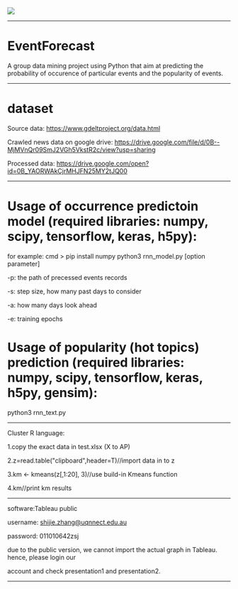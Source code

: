 <div>
<img src="https://github.com/moment-of-peace/EventForecast/blob/master/2015-event-forecast-art_0.JPG"></img>
</div>

-----------------------
# EventForecast
 A group data mining project using Python that aim at predicting the probability of occurence of particular events and the popularity of events.
****************************************************************************
# dataset
Source data: https://www.gdeltproject.org/data.html

Crawled news data on google drive: https://drive.google.com/file/d/0B--MjMVnQr09SmJ2VGh5VkstR2c/view?usp=sharing

Processed data: https://drive.google.com/open?id=0B_YAORWAkCjrMHJFN25MY2tJQ00
*****************************************************************************
# Usage of occurrence predictoin model (required libraries: numpy, scipy, tensorflow, keras, h5py):
for example: cmd > pip install numpy 
python3 rnn_model.py [option parameter]

-p: the path of precessed events records

-s: step size, how many past days to consider

-a: how many days look ahead

-e: training epochs

# Usage of popularity (hot topics) prediction (required libraries: numpy, scipy, tensorflow, keras, h5py, gensim):

python3 rnn_text.py
*****************************************************************************
Cluster R language:

1.copy the exact data in test.xlsx (X to AP)

2.z=read.table("clipboard",header=T)//import data in to z

3.km <- kmeans(z[,1:20], 3)//use build-in Kmeans function

4.km//print km results

******************************************************************************
software:Tableau public

username: shijie.zhang@uqnnect.edu.au

password: 011010642zsj

due to the public version, we cannot import the actual graph in Tableau. hence, please login our

account and check presentation1 and presentation2.

*******************************************************************************
